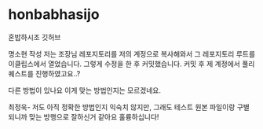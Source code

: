 # honbabhasijo
혼밥하시조 깃허브

명소현 작성
저는 조장님 레포지토리를 저의 계정으로 복사해와서 그 레포지토리 루트를 이클립스에서 열었습니다.
그렇게 수정을 한 후 커밋했습니다.
커밋 후 제 계정에서 풀리퀘스트를 진행하였고요..?

다른 방법이 있나요 이게 맞는 방법인지는 모르겠네요.

최정욱- 저도 아직 정확한 방법인지 익숙치 않지만, 그래도 테스트 원본 파일이랑 구별되니까 맞는 방행으로 잘하신거 같아요 훌륭하십니다!
